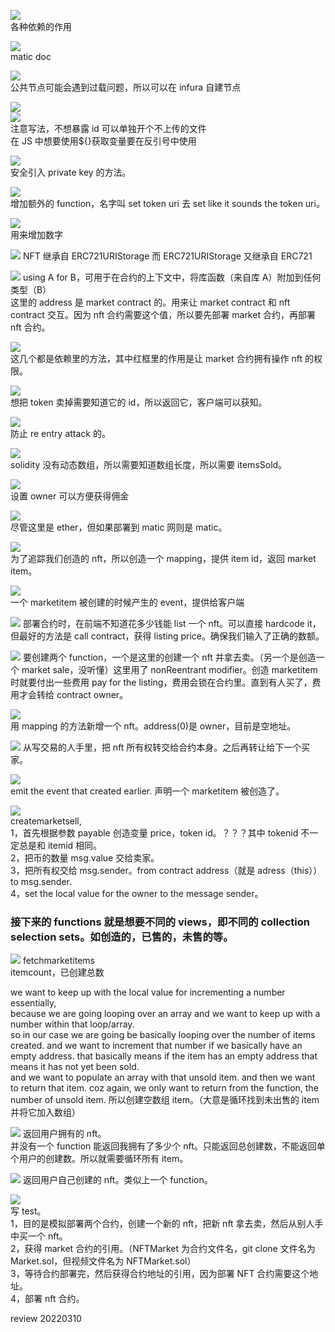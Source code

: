![](./img/2022-02-07-09-17-02.png)  
各种依赖的作用

![](./img/2022-02-07-09-50-23.png)  
matic doc

![](./img/2022-02-07-09-53-31.png)  
公共节点可能会遇到过载问题，所以可以在 infura 自建节点

![](./img/2022-02-07-09-58-54.png)  
![](./img/2022-02-15-10-32-19.png)  
注意写法，不想暴露 id 可以单独开个不上传的文件  
在 JS 中想要使用${}获取变量要在反引号中使用

![](./img/2022-02-07-10-00-32.png)  
安全引入 private key 的方法。

![](./img/2022-02-07-10-06-36.png)  
增加额外的 function，名字叫 set token uri 去 set like it sounds the token uri。

![](./img/2022-02-07-10-09-21.png)  
用来增加数字

![](./img/2022-02-07-10-12-35.png)
NFT 继承自 ERC721URIStorage 而 ERC721URIStorage 又继承自 ERC721

![](./img/2022-02-07-10-37-00.png)
using A for B，可用于在合约的上下文中，将库函数（来自库 A）附加到任何类型（B）  
这里的 address 是 market contract 的。用来让 market contract 和 nft contract 交互。因为 nft 合约需要这个值，所以要先部署 market 合约，再部署 nft 合约。

![](./img/2022-02-07-10-43-44.png)  
这几个都是依赖里的方法，其中红框里的作用是让 market 合约拥有操作 nft 的权限。

![](./img/2022-02-07-10-46-12.png)  
想把 token 卖掉需要知道它的 id，所以返回它，客户端可以获知。

![](./img/2022-02-07-10-50-05.png)  
防止 re entry attack 的。

![](./img/2022-02-07-10-56-00.png)  
solidity 没有动态数组，所以需要知道数组长度，所以需要 itemsSold。

![](./img/2022-02-07-11-01-19.png)  
设置 owner 可以方便获得佣金

![](./img/2022-02-07-11-03-27.png)  
尽管这里是 ether，但如果部署到 matic 网则是 matic。

![](./img/2022-02-08-16-37-57.png)  
为了追踪我们创造的 nft，所以创造一个 mapping，提供 item id，返回 market item。

![](./img/2022-02-07-11-18-39.png)  
一个 marketitem 被创建的时候产生的 event，提供给客户端

![](./img/2022-02-08-16-47-57.png)
部署合约时，在前端不知道花多少钱能 list 一个 nft。可以直接 hardcode it，但最好的方法是 call contract，获得 listing price。确保我们输入了正确的数额。

![](./img/2022-02-08-17-03-36.png)
要创建两个 function，一个是这里的创建一个 nft 并拿去卖。（另一个是创造一个 market sale，没听懂）这里用了 nonReentrant modifier。创造 marketitem 时就要付出一些费用 pay for the listing，费用会锁在合约里。直到有人买了，费用才会转给 contract owner。

![](./img/2022-02-08-17-05-38.png)  
用 mapping 的方法新增一个 nft。address(0)是 owner，目前是空地址。

![](./img/2022-02-08-17-45-39.png)
从写交易的人手里，把 nft 所有权转交给合约本身。之后再转让给下一个买家。

![](./img/2022-02-08-17-48-30.png)  
emit the event that created earlier. 声明一个 marketitem 被创造了。

![](./img/2022-02-08-18-15-28.png)  
createmarketsell,  
1，首先根据参数 payable 创造变量 price，token id。？？？其中 tokenid 不一定总是和 itemid 相同。  
2，把币的数量 msg.value 交给卖家。  
3，把所有权交给 msg.sender。from contract address（就是 adress（this））to msg.sender.  
4，set the local value for the owner to the message sender。

### 接下来的 functions 就是想要不同的 views，即不同的 collection selection sets。如创造的，已售的，未售的等。

![](./img/2022-02-08-20-23-36.png)
fetchmarketitems  
itemcount，已创建总数

we want to keep up with the local value for incrementing a number essentially,  
because we are going looping over an array and we want to keep up with a number within that loop/array.  
so in our case we are going be basically looping over the number of items created. and we want to increment that number if we basically have an empty address. that basically means if the item has an empty address that means it has not yet been sold.  
and we want to populate an array with that unsold item. and then we want to return that item. coz again, we only want to return from the function, the number of unsold item. 所以创建空数组 item。（大意是循环找到未出售的 item 并将它加入数组）

![](./img/2022-02-09-09-16-49.png)
返回用户拥有的 nft。  
并没有一个 function 能返回我拥有了多少个 nft。只能返回总创建数，不能返回单个用户的创建数。所以就需要循环所有 item。

![](./img/2022-02-09-09-29-17.png)
返回用户自己创建的 nft。类似上一个 function。

![](./img/2022-02-09-09-46-45.png)  
写 test。  
1，目的是模拟部署两个合约，创建一个新的 nft，把新 nft 拿去卖，然后从别人手中买一个 nft。  
2，获得 market 合约的引用。（NFTMarket 为合约文件名，git clone 文件名为 Market.sol，但视频文件名为 NFTMarket.sol）  
3，等待合约部署完，然后获得合约地址的引用，因为部署 NFT 合约需要这个地址。  
4，部署 nft 合约。

review 20220310
